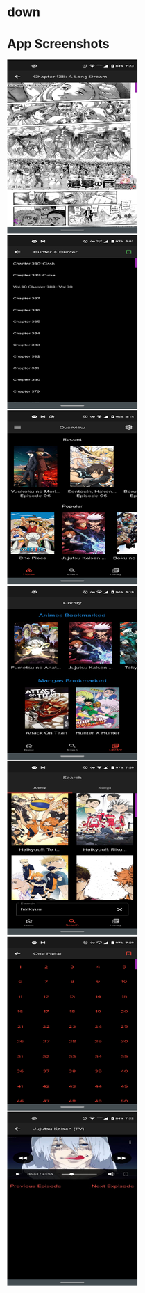 # down
# App Screenshots

<img src="https://github.com/iamashking123/anime_manga/blob/master/screenshot/3.jpeg?raw=true" height="400" width="300" >
<img src="https://github.com/iamashking123/anime_manga/blob/master/screenshot/8.jpg?raw=true" height="400" width="300" >
<img src="https://github.com/iamashking123/anime_manga/blob/master/screenshot/9.jpg?raw=true" height="400" width="300" >
<img src="https://github.com/iamashking123/anime_manga/blob/master/screenshot/10.jpg?raw=true" height="400" width="300" >
<img src="https://github.com/iamashking123/anime_manga/blob/master/screenshot/11.jpg?raw=true" height="400" width="300" >
<img src="https://github.com/iamashking123/anime_manga/blob/master/screenshot/13.jpg?raw=true" height="400" width="300" >
<img src="https://github.com/iamashking123/anime_manga/blob/master/screenshot/5.jpeg?raw=true" height="400" width="300" >

